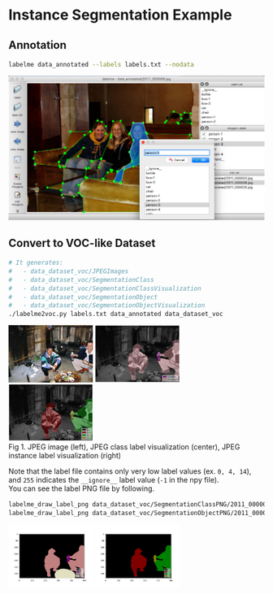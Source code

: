 # Instance Segmentation Example

## Annotation

```bash
labelme data_annotated --labels labels.txt --nodata
```

![](.readme/annotation.jpg)

## Convert to VOC-like Dataset

```bash
# It generates:
#   - data_dataset_voc/JPEGImages
#   - data_dataset_voc/SegmentationClass
#   - data_dataset_voc/SegmentationClassVisualization
#   - data_dataset_voc/SegmentationObject
#   - data_dataset_voc/SegmentationObjectVisualization
./labelme2voc.py labels.txt data_annotated data_dataset_voc
```

<img src="data_dataset_voc/JPEGImages/2011_000003.jpg" width="33%" /> <img src="data_dataset_voc/SegmentationClassVisualization/2011_000003.jpg" width="33%" /> <img src="data_dataset_voc/SegmentationObjectVisualization/2011_000003.jpg" width="33%" />  
Fig 1. JPEG image (left), JPEG class label visualization (center), JPEG instance label visualization (right)


Note that the label file contains only very low label values (ex. `0, 4, 14`), and
`255` indicates the `__ignore__` label value (`-1` in the npy file).  
You can see the label PNG file by following.

```bash
labelme_draw_label_png data_dataset_voc/SegmentationClassPNG/2011_000003.png   # left
labelme_draw_label_png data_dataset_voc/SegmentationObjectPNG/2011_000003.png  # right
```

<img src=".readme/draw_label_png_class.jpg" width="33%" /> <img src=".readme/draw_label_png_object.jpg" width="33%" />
